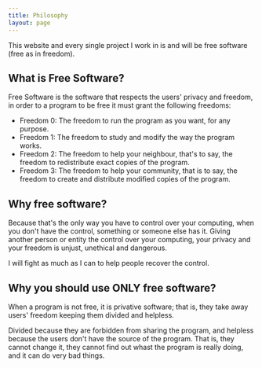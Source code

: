 ```yaml
---
title: Philosophy
layout: page
---
```


This website and every single project I work in is and will be free software
(free as in freedom).

## What is Free Software?

Free Software is the software that respects the users' privacy and freedom, in
order to a program to be free it must grant the following freedoms:

* Freedom 0: The freedom to run the program as you want, for any purpose.
* Freedom 1: The freedom to study and modify the way the program works.
* Freedom 2: The freedom to help your neighbour, that's to say, the freedom to
redistribute exact copies of the program.
* Freedom 3: The freedom to help your community, that is to say, the freedom to
create and distribute modified copies of the program.

## Why free software?

Because that's the only way you have to control over your computing, when you
don't have the control, something or someone else has it. Giving another person
or entity the control over your computing, your privacy and your freedom is
unjust, unethical and dangerous.

I will fight as much as I can to help people recover the control.

## Why you should use ONLY free software?

When a program is not free, it is privative software; that is, they take away
users' freedom keeping them divided and helpless.

Divided because they are forbidden from sharing the program, and helpless
because the users don't have the source of the program. That is, they cannot
change it, they cannot find out whast the program is really doing, and it
can do very bad things.